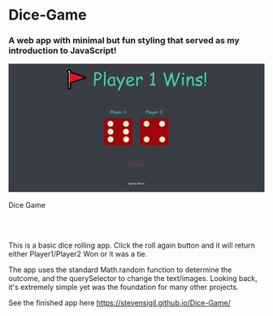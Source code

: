 # Dice-Game
### A web app with minimal but fun styling that served as my introduction to JavaScript!

![Dice Game demo image](https://github.com/StevenSigil/Dice-Game/blob/main/images/dice_game_demo.png)
<figcaption>Dice Game</figcaption>

<br/> <br/>

This is a basic dice rolling app. Click the roll again button and it will return either Player1/Player2 Won or it was a tie.

The app uses the standard Math.random function to determine the outcome, and the querySelector to change the text/images. Looking back, it's extremely simple yet was the foundation for many other projects.

See the finished app here https://stevensigil.github.io/Dice-Game/
